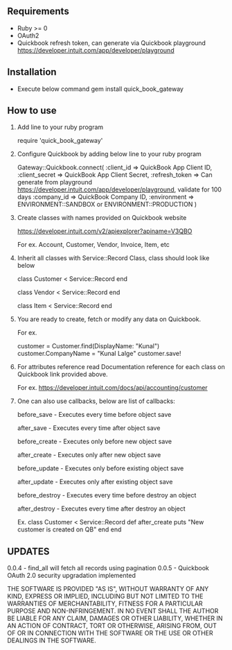 ## Requirements

* Ruby >= 0
* OAuth2
* Quickbook refresh token, can generate via Quickbook playground https://developer.intuit.com/app/developer/playground 


## Installation

* Execute below command 
    gem install quick_book_gateway

## How to use

1.  Add line to your ruby program

    require 'quick_book_gateway'


2. Configure Quickbook by adding below line to your ruby program

    Gateway::Quickbook.connect(
            :client_id      =>   QuickBook App Client ID,
            :client_secret  =>   QuickBook App Client Secret,
            :refresh_token  =>   Can generate from playground https://developer.intuit.com/app/developer/playground, validate for 100 days
            :company_id     =>   QuickBook Company ID,
            :environment    =>   ENVIRONMENT::SANDBOX or ENVIRONMENT::PRODUCTION
        )

3.  Create classes with names provided on Quickbook website 

    https://developer.intuit.com/v2/apiexplorer?apiname=V3QBO

    For ex. Account, Customer, Vendor, Invoice, Item, etc


4. Inherit all classes with Service::Record Class, class should look like below

    class Customer < Service::Record
    end

    class Vendor < Service::Record
    end

    class Item < Service::Record
    end

5.  You are ready to create, fetch or modify any data on Quickbook.
    
    For ex.

    customer = Customer.find(DisplayName: "Kunal")
    customer.CompanyName = "Kunal Lalge"
    customer.save!

6.  For attributes reference read Documentation reference for each class on Quickbook link provided above.

    For ex. https://developer.intuit.com/docs/api/accounting/customer
  
7.  One can also use callbacks, below are list of callbacks:

    
    before_save         -   Executes every time before object save

    after_save          -   Executes every time after object save

    before_create       -   Executes only before new object save

    after_create        -   Executes only after new object save

    before_update       -   Executes only before existing object save

    after_update        -   Executes only after existing object save

    before_destroy      -   Executes every time before destroy an object

    after_destroy       -   Executes every time after destroy an object

    Ex. 
        class Customer < Service::Record
            def after_create
                puts "New customer is created on QB"
            end
        end


## UPDATES

0.0.4   - find_all will fetch all records using pagination
0.0.5   - Quickbook OAuth 2.0 security upgradation implemented


THE SOFTWARE IS PROVIDED "AS IS", WITHOUT WARRANTY OF ANY KIND, EXPRESS OR
IMPLIED, INCLUDING BUT NOT LIMITED TO THE WARRANTIES OF MERCHANTABILITY,
FITNESS FOR A PARTICULAR PURPOSE AND NON-INFRINGEMENT. IN NO EVENT SHALL THE
AUTHOR BE LIABLE FOR ANY CLAIM, DAMAGES OR OTHER LIABILITY, WHETHER IN AN 
ACTION OF CONTRACT, TORT OR OTHERWISE, ARISING FROM, OUT OF OR IN CONNECTION 
WITH THE SOFTWARE OR THE USE OR OTHER DEALINGS IN THE SOFTWARE.